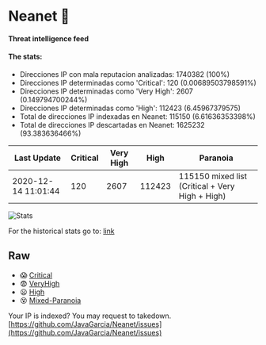 # Neanet :hocho:
#### Threat intelligence feed
#### The stats:

- Direcciones IP con mala reputacion analizadas: 1740382 (100%)
- Direcciones IP determinadas como 'Critical':  120 (0.00689503798591%)
- Direcciones IP determinadas como 'Very High':  2607 (0.149794700244%)
- Direcciones IP determinadas como 'High':  112423 (6.45967379575)
- Total de direcciones IP indexadas en Neanet:  115150 (6.61636353398%)
- Total de direcciones IP descartadas en Neanet:  1625232 (93.383636466%)

| Last Update | Critical | Very High | High | Paranoia |
| --- | --- | --- | --- | --- |
| 2020-12-14 11:01:44 | 120 | 2607 | 112423 | 115150 mixed list (Critical + Very High + High)|

![Stats](https://docs.google.com/spreadsheets/d/e/2PACX-1vSnaNMIXVabIpDJjufMlzH7poXnshF3mgd8Is1g9ytUEzVsP5my4Trn8f-xkoLLQ38xpL3HtmUexLo6/pubchart?oid=501124687&format=image)

For the historical stats go to: [link](/stats.csv)
## Raw
- :scream: [Critical](https://raw.githubusercontent.com/JavaGarcia/Neanet/master/blacklists/neanet_critical.txt)
- :fearful: [VeryHigh](https://raw.githubusercontent.com/JavaGarcia/Neanet/master/blacklists/neanet_veryHigh.txtt)
- :frowning: [High](https://raw.githubusercontent.com/JavaGarcia/Neanet/master/blacklists/neanet_high.txt)
- :dizzy_face: [Mixed-Paranoia](https://raw.githubusercontent.com/JavaGarcia/Neanet/master/blacklists/neanet_all.txt)


Your IP is indexed? You may request to takedown. [https://github.com/JavaGarcia/Neanet/issues](https://github.com/JavaGarcia/Neanet/issues)

















































































































































































































































































































































































































































































































































































































































































































































































































































































































































































































































































































































































































































































































































































































































































































































































































































































































































































































































































































































































































































































































































































































































































































































































































































































































































































































































































































































































































































































